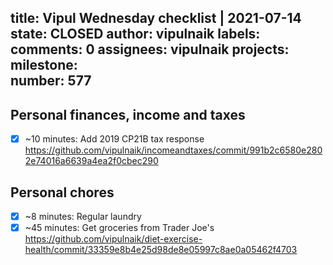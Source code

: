 title:	Vipul Wednesday checklist | 2021-07-14
state:	CLOSED
author:	vipulnaik
labels:	
comments:	0
assignees:	vipulnaik
projects:	
milestone:	
number:	577
--
## Personal finances, income and taxes

- [x] ~10 minutes: Add 2019 CP21B tax response https://github.com/vipulnaik/incomeandtaxes/commit/991b2c6580e2802e74016a6639a4ea2f0cbec290

## Personal chores

- [x] ~8 minutes: Regular laundry
- [x] ~45 minutes: Get groceries from Trader Joe's https://github.com/vipulnaik/diet-exercise-health/commit/33359e8b4e25d98de8e05997c8ae0a05462f4703 
